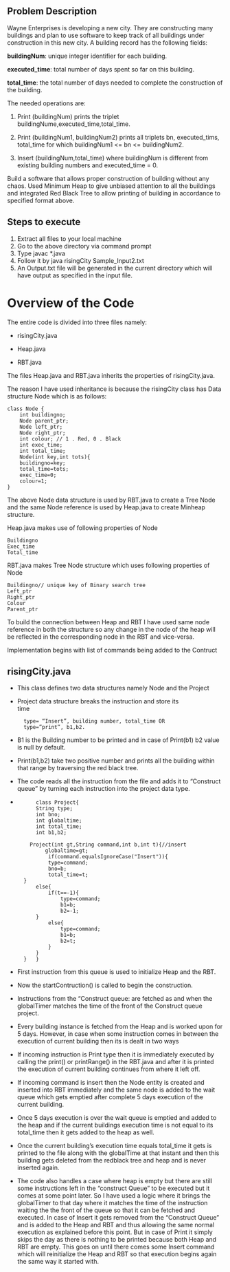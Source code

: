 ## Problem Description
Wayne Enterprises is developing a new city. They are constructing many buildings and plan to use software to keep track of all buildings under construction in this new city. A building record has the following fields:

**buildingNum**: unique integer identifier for each building.

**executed_time**: total number of days spent so far on this building.

**total_time**: the total number of days needed to complete the construction of the building.

The needed operations are:

1. Print (buildingNum) prints the triplet buildingNume,executed_time,total_time.

2. Print (buildingNum1, buildingNum2) prints all triplets bn, executed_tims, total_time for which buildingNum1 <= bn <= buildingNum2.

3. Insert (buildingNum,total_time) where buildingNum is different from existing building numbers and executed_time = 0.

Build a software that allows proper construction of building without any chaos. 
Used Minimum Heap to give unbiased attention to all the buildings and integrated Red Black Tree to allow printing of building in accordance to specified format above.

## Steps to execute
1. Extract all files to your local machine
2. Go to the above directory via command prompt
3.  Type javac *.java
4. Follow it by java risingCity Sample_Input2.txt
5. An Output.txt  file will be generated in the current directory which will have output as specified in the input file. 

# Overview of the Code

The entire code is divided into three files namely:

* risingCity.java

* Heap.java

* RBT.java

The files Heap.java and RBT.java inherits the properties of risingCity.java.

The reason I have used inheritance is because the risingCity class has Data structure Node which is as follows:  

	class Node {
		int buildingno;
		Node parent_ptr;
		Node left_ptr;
		Node right_ptr;
		int colour; // 1 . Red, 0 . Black
		int exec_time;
		int total_time;
		Node(int key,int tots){
		buildingno=key;
		total_time=tots;
		exec_time=0;
		colour=1;
	}


The above Node data structure is used by RBT.java to create a Tree Node and the same Node reference is used by Heap.java to create Minheap structure.

Heap.java makes use of following properties of Node

	Buildingno
	Exec_time
	Total_time

RBT.java makes Tree Node structure which uses following properties of Node

	Buildingno// unique key of Binary search tree
	Left_ptr
	Right_ptr
	Colour
	Parent_ptr
To build the connection between Heap and RBT I have used same node reference in both the structure so any change in the node of the heap will be reflected in the corresponding node in the RBT and vice-versa.

Implementation begins with list of commands being added to the Contruct 

## risingCity.java
* This class defines two data structures namely Node and the Project
* Project data structure breaks the instruction and store its  
time
  
		type= “Insert”, building number, total_time OR  
		type=”print”, b1,b2.

* B1 is the Building number to be printed and in case of Print(b1) b2 value is null by default.

* Print(b1,b2) take two positive number and prints all the building within that range by traversing the red black tree.

* The code reads all the instruction from the file and adds it to “Construct queue” by turning each instruction into the project data type.
* 
			class Project{
		    String type;
		    int bno;
		    int globaltime;
		    int total_time;
		    int b1,b2;
		    
		  Project(int gt,String command,int b,int t){//insert
		       globaltime=gt;
		        if(command.equalsIgnoreCase("Insert")){
		        type=command;
		        bno=b;
		        total_time=t;
	    }
		    else{
		        if(t==-1){
		            type=command;
		            b1=b;
		            b2=-1;
	        }
		        else{
		            type=command;
		            b1=b;
		            b2=t;
		        }
		    }
		}	}


* First instruction from this queue is used to initialize Heap and the RBT.

* Now the startContruction() is called to begin the construction.

* Instructions from the “Construct queue: are fetched as and when the globalTimer matches the time of the front of the Construct queue project.
* Every building instance is fetched from the Heap and is worked upon for 5 days. However, in case when some instruction comes in between the execution of current building then its is dealt in two ways

* If incoming instruction is Print type then it is immediately executed by calling the print() or printRange() in the RBT.java and after it is printed the execution of current building continues from where it left off.

* If incoming command is insert then the Node entity is created and inserted into RBT immediately and the same node is added to the wait queue which gets emptied after complete 5 days execution of the current building.

* Once 5 days execution is over the wait queue is emptied and added to the heap and if the current buildings execution time is not equal to its total_time then it gets added to the heap as well.

* Once the current building’s execution time equals total_time it gets is printed to the file along with the globalTime at that instant and then this building gets deleted from the redblack tree and heap and is never inserted again.

* The code also handles a case where heap is empty but there are still some instructions left in the “construct Queue” to be executed but it comes at some point later. So I have used a logic where it brings the globalTimer to that day where it matches the time of the instruction waiting the the front of the queue so that it can be fetched and executed. In case of Insert it gets removed from the “Construct Queue” and is added to the Heap and RBT and thus allowing the same normal execution as explained before this point. But in case of Print it simply skips the day as there is nothing to be printed because both Heap and RBT are empty. This goes on until there comes some Insert command which will reinitialize the Heap and RBT so that execution begins again the same way it started with.
    


